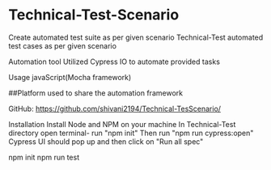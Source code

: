 # Technical-Test-Scenario
Create automated test suite as per given scenario
Technical-Test
automated test cases as per given scenario

Automation tool
Utilized Cypress IO to automate provided tasks

Usage
javaScript(Mocha framework)

##Platform used to share the automation framework

GitHub: https://github.com/shivani2194/Technical-TesScenario/

Installation
Install Node and NPM on your machine In Technical-Test directory open terminal- run "npm init" Then run "npm run cypress:open" Cypress UI should pop up and then click on "Run all spec"

npm init
npm run test
